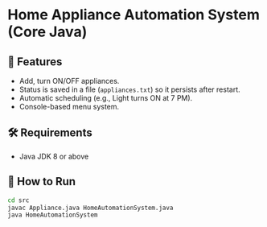 # Home Appliance Automation System (Core Java)

## 📌 Features
- Add, turn ON/OFF appliances.
- Status is saved in a file (`appliances.txt`) so it persists after restart.
- Automatic scheduling (e.g., Light turns ON at 7 PM).
- Console-based menu system.

## 🛠 Requirements
- Java JDK 8 or above

## 🚀 How to Run
```bash
cd src
javac Appliance.java HomeAutomationSystem.java
java HomeAutomationSystem
